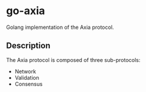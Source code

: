 # go-axia

Golang implementation of the Axia protocol.

## Description

The Axia protocol is composed of three sub-protocols:

- Network
- Validation
- Consensus
